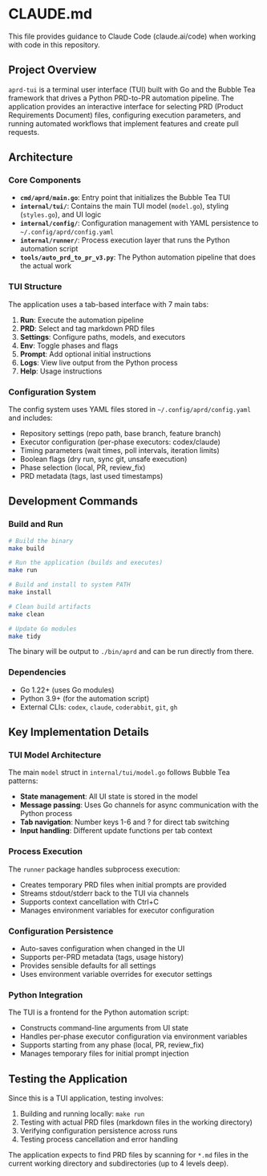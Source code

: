 # CLAUDE.md

This file provides guidance to Claude Code (claude.ai/code) when working with code in this repository.

## Project Overview

`aprd-tui` is a terminal user interface (TUI) built with Go and the Bubble Tea framework that drives a Python PRD-to-PR automation pipeline. The application provides an interactive interface for selecting PRD (Product Requirements Document) files, configuring execution parameters, and running automated workflows that implement features and create pull requests.

## Architecture

### Core Components

- **`cmd/aprd/main.go`**: Entry point that initializes the Bubble Tea TUI
- **`internal/tui/`**: Contains the main TUI model (`model.go`), styling (`styles.go`), and UI logic
- **`internal/config/`**: Configuration management with YAML persistence to `~/.config/aprd/config.yaml`
- **`internal/runner/`**: Process execution layer that runs the Python automation script
- **`tools/auto_prd_to_pr_v3.py`**: The Python automation pipeline that does the actual work

### TUI Structure

The application uses a tab-based interface with 7 main tabs:
1. **Run**: Execute the automation pipeline
2. **PRD**: Select and tag markdown PRD files
3. **Settings**: Configure paths, models, and executors
4. **Env**: Toggle phases and flags
5. **Prompt**: Add optional initial instructions
6. **Logs**: View live output from the Python process
7. **Help**: Usage instructions

### Configuration System

The config system uses YAML files stored in `~/.config/aprd/config.yaml` and includes:
- Repository settings (repo path, base branch, feature branch)
- Executor configuration (per-phase executors: codex/claude)
- Timing parameters (wait times, poll intervals, iteration limits)
- Boolean flags (dry run, sync git, unsafe execution)
- Phase selection (local, PR, review_fix)
- PRD metadata (tags, last used timestamps)

## Development Commands

### Build and Run
```bash
# Build the binary
make build

# Run the application (builds and executes)
make run

# Build and install to system PATH
make install

# Clean build artifacts
make clean

# Update Go modules
make tidy
```

The binary will be output to `./bin/aprd` and can be run directly from there.

### Dependencies
- Go 1.22+ (uses Go modules)
- Python 3.9+ (for the automation script)
- External CLIs: `codex`, `claude`, `coderabbit`, `git`, `gh`

## Key Implementation Details

### TUI Model Architecture
The main `model` struct in `internal/tui/model.go` follows Bubble Tea patterns:
- **State management**: All UI state is stored in the model
- **Message passing**: Uses Go channels for async communication with the Python process
- **Tab navigation**: Number keys 1-6 and ? for direct tab switching
- **Input handling**: Different update functions per tab context

### Process Execution
The `runner` package handles subprocess execution:
- Creates temporary PRD files when initial prompts are provided
- Streams stdout/stderr back to the TUI via channels
- Supports context cancellation with Ctrl+C
- Manages environment variables for executor configuration

### Configuration Persistence
- Auto-saves configuration when changed in the UI
- Supports per-PRD metadata (tags, usage history)
- Provides sensible defaults for all settings
- Uses environment variable overrides for executor settings

### Python Integration
The TUI is a frontend for the Python automation script:
- Constructs command-line arguments from UI state
- Handles per-phase executor configuration via environment variables
- Supports starting from any phase (local, PR, review_fix)
- Manages temporary files for initial prompt injection

## Testing the Application

Since this is a TUI application, testing involves:
1. Building and running locally: `make run`
2. Testing with actual PRD files (markdown files in the working directory)
3. Verifying configuration persistence across runs
4. Testing process cancellation and error handling

The application expects to find PRD files by scanning for `*.md` files in the current working directory and subdirectories (up to 4 levels deep).